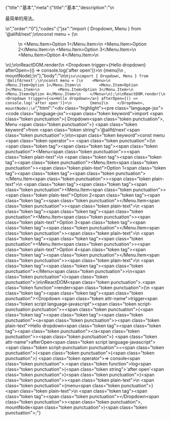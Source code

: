 {"title":"基本","meta":{"title":"基本","description":"\n<p>最简单的用法。</p>\n","order":"0"},"codes":{"jsx":"import { Dropdown, Menu } from '@alifd/next';\n\nconst menu = (\n    <Menu>\n        <Menu.Item>Option 1</Menu.Item>\n        <Menu.Item>Option 2</Menu.Item>\n        <Menu.Item>Option 3</Menu.Item>\n        <Menu.Item>Option 4</Menu.Item>\n    </Menu>\n);\n\nReactDOM.render(\n    <Dropdown trigger={<a>Hello dropdown</a>} afterOpen={() => console.log('after open')}>\n        {menu}\n    </Dropdown>, mountNode);\n"},"body":"\n\n````jsx\nimport { Dropdown, Menu } from '@alifd/next';\n\nconst menu = (\n    <Menu>\n        <Menu.Item>Option 1</Menu.Item>\n        <Menu.Item>Option 2</Menu.Item>\n        <Menu.Item>Option 3</Menu.Item>\n        <Menu.Item>Option 4</Menu.Item>\n    </Menu>\n);\n\nReactDOM.render(\n    <Dropdown trigger={<a>Hello dropdown</a>} afterOpen={() => console.log('after open')}>\n        {menu}\n    </Dropdown>, mountNode);\n````","html":"<script>(function(){'use strict';\n\nvar _next = require('@alifd/next');\n\nvar menu = React.createElement(\n    _next.Menu,\n    null,\n    React.createElement(\n        _next.Menu.Item,\n        null,\n        'Option 1'\n    ),\n    React.createElement(\n        _next.Menu.Item,\n        null,\n        'Option 2'\n    ),\n    React.createElement(\n        _next.Menu.Item,\n        null,\n        'Option 3'\n    ),\n    React.createElement(\n        _next.Menu.Item,\n        null,\n        'Option 4'\n    )\n);\n\nReactDOM.render(React.createElement(\n    _next.Dropdown,\n    { trigger: React.createElement(\n            'a',\n            null,\n            'Hello dropdown'\n        ), afterOpen: function afterOpen() {\n            return console.log('after open');\n        } },\n    menu\n), mountNode);})()</script><div class=\"highlight\"><pre class=\"language-jsx\"><code class=\"language-jsx\"><span class=\"token keyword\">import</span> <span class=\"token punctuation\">{</span> Dropdown<span class=\"token punctuation\">,</span> Menu <span class=\"token punctuation\">}</span> <span class=\"token keyword\">from</span> <span class=\"token string\">'@alifd/next'</span><span class=\"token punctuation\">;</span>\n\n<span class=\"token keyword\">const</span> menu <span class=\"token operator\">=</span> <span class=\"token punctuation\">(</span>\n    <span class=\"token tag\"><span class=\"token tag\"><span class=\"token punctuation\">&lt;</span>Menu</span><span class=\"token punctuation\">></span></span><span class=\"token plain-text\">\n        </span><span class=\"token tag\"><span class=\"token tag\"><span class=\"token punctuation\">&lt;</span>Menu.Item</span><span class=\"token punctuation\">></span></span><span class=\"token plain-text\">Option 1</span><span class=\"token tag\"><span class=\"token tag\"><span class=\"token punctuation\">&lt;/</span>Menu.Item</span><span class=\"token punctuation\">></span></span><span class=\"token plain-text\">\n        </span><span class=\"token tag\"><span class=\"token tag\"><span class=\"token punctuation\">&lt;</span>Menu.Item</span><span class=\"token punctuation\">></span></span><span class=\"token plain-text\">Option 2</span><span class=\"token tag\"><span class=\"token tag\"><span class=\"token punctuation\">&lt;/</span>Menu.Item</span><span class=\"token punctuation\">></span></span><span class=\"token plain-text\">\n        </span><span class=\"token tag\"><span class=\"token tag\"><span class=\"token punctuation\">&lt;</span>Menu.Item</span><span class=\"token punctuation\">></span></span><span class=\"token plain-text\">Option 3</span><span class=\"token tag\"><span class=\"token tag\"><span class=\"token punctuation\">&lt;/</span>Menu.Item</span><span class=\"token punctuation\">></span></span><span class=\"token plain-text\">\n        </span><span class=\"token tag\"><span class=\"token tag\"><span class=\"token punctuation\">&lt;</span>Menu.Item</span><span class=\"token punctuation\">></span></span><span class=\"token plain-text\">Option 4</span><span class=\"token tag\"><span class=\"token tag\"><span class=\"token punctuation\">&lt;/</span>Menu.Item</span><span class=\"token punctuation\">></span></span><span class=\"token plain-text\">\n    </span><span class=\"token tag\"><span class=\"token tag\"><span class=\"token punctuation\">&lt;/</span>Menu</span><span class=\"token punctuation\">></span></span>\n<span class=\"token punctuation\">)</span><span class=\"token punctuation\">;</span>\n\nReactDOM<span class=\"token punctuation\">.</span><span class=\"token function\">render</span><span class=\"token punctuation\">(</span>\n    <span class=\"token tag\"><span class=\"token tag\"><span class=\"token punctuation\">&lt;</span>Dropdown</span> <span class=\"token attr-name\">trigger</span><span class=\"token script language-javascript\"><span class=\"token script-punctuation punctuation\">=</span><span class=\"token punctuation\">{</span><span class=\"token tag\"><span class=\"token tag\"><span class=\"token punctuation\">&lt;</span>a</span><span class=\"token punctuation\">></span></span><span class=\"token plain-text\">Hello dropdown</span><span class=\"token tag\"><span class=\"token tag\"><span class=\"token punctuation\">&lt;/</span>a</span><span class=\"token punctuation\">></span></span><span class=\"token punctuation\">}</span></span> <span class=\"token attr-name\">afterOpen</span><span class=\"token script language-javascript\"><span class=\"token script-punctuation punctuation\">=</span><span class=\"token punctuation\">{</span><span class=\"token punctuation\">(</span><span class=\"token punctuation\">)</span> <span class=\"token operator\">=></span> console<span class=\"token punctuation\">.</span><span class=\"token function\">log</span><span class=\"token punctuation\">(</span><span class=\"token string\">'after open'</span><span class=\"token punctuation\">)</span><span class=\"token punctuation\">}</span></span><span class=\"token punctuation\">></span></span><span class=\"token plain-text\">\n        </span><span class=\"token punctuation\">{</span>menu<span class=\"token punctuation\">}</span><span class=\"token plain-text\">\n    </span><span class=\"token tag\"><span class=\"token tag\"><span class=\"token punctuation\">&lt;/</span>Dropdown</span><span class=\"token punctuation\">></span></span><span class=\"token punctuation\">,</span> mountNode<span class=\"token punctuation\">)</span><span class=\"token punctuation\">;</span></code></pre></div>"}